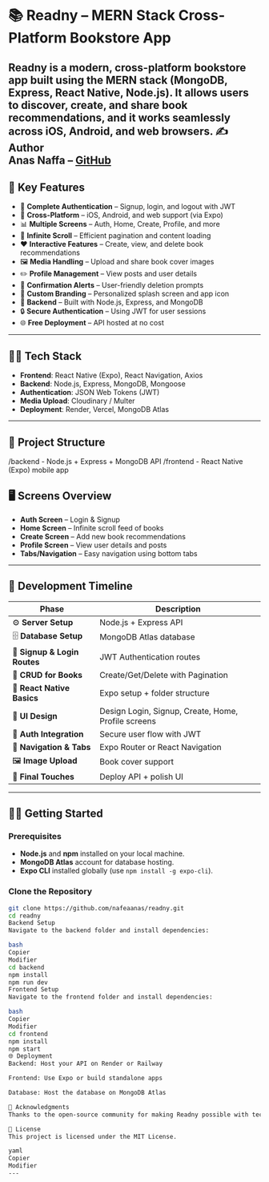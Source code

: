 # 📚 **Readny** – MERN Stack Cross-Platform Bookstore App

**Readny** is a modern, cross-platform bookstore app built using the **MERN stack** (MongoDB, Express, React Native, Node.js). It allows users to discover, create, and share book recommendations, and it works seamlessly across **iOS**, **Android**, and web browsers.
✍️ **Author**  
**Anas Naffa** – [GitHub](https://github.com/nafeaanas)
---

## 🚀 **Key Features**

- 🔐 **Complete Authentication** – Signup, login, and logout with JWT
- 📱 **Cross-Platform** – iOS, Android, and web support (via Expo)
- 📊 **Multiple Screens** – Auth, Home, Create, Profile, and more
- 🔄 **Infinite Scroll** – Efficient pagination and content loading
- ❤️ **Interactive Features** – Create, view, and delete book recommendations
- 🖼️ **Media Handling** – Upload and share book cover images
- ✏️ **Profile Management** – View posts and user details
- 🔔 **Confirmation Alerts** – User-friendly deletion prompts
- 📱 **Custom Branding** – Personalized splash screen and app icon
- 🚀 **Backend** – Built with Node.js, Express, and MongoDB
- 🔒 **Secure Authentication** – Using JWT for user sessions
- 🌐 **Free Deployment** – API hosted at no cost

---

## 🧑‍💻 **Tech Stack**

- **Frontend**: React Native (Expo), React Navigation, Axios
- **Backend**: Node.js, Express, MongoDB, Mongoose
- **Authentication**: JSON Web Tokens (JWT)
- **Media Upload**: Cloudinary / Multer
- **Deployment**: Render, Vercel, MongoDB Atlas

---

## 📁 **Project Structure**

/backend - Node.js + Express + MongoDB API /frontend - React Native (Expo) mobile app



## 🖥️ **Screens Overview**

- **Auth Screen** – Login & Signup
- **Home Screen** – Infinite scroll feed of books
- **Create Screen** – Add new book recommendations
- **Profile Screen** – View user details and posts
- **Tabs/Navigation** – Easy navigation using bottom tabs

---

## 📆 **Development Timeline**

| Phase                             | Description                             |
|-----------------------------------|-----------------------------------------|                  
| ⚙️ **Server Setup**               | Node.js + Express API                   |
| 🗄️ **Database Setup**             | MongoDB Atlas database                  |
| 🔐 **Signup & Login Routes**      | JWT Authentication routes               |
| 📘 **CRUD for Books**             | Create/Get/Delete with Pagination       |
| 🚧 **React Native Basics**        | Expo setup + folder structure           |
| 🎨 **UI Design**                  | Design Login, Signup, Create, Home, Profile screens |
| 🔐 **Auth Integration**           | Secure user flow with JWT               |
| 🧭 **Navigation & Tabs**          | Expo Router or React Navigation         |
| 🖼️ **Image Upload**               | Book cover support                      |
| 🧹 **Final Touches**              | Deploy API + polish UI                  |

---

## 🧑‍💻 **Getting Started**

### Prerequisites

- **Node.js** and **npm** installed on your local machine.
- **MongoDB Atlas** account for database hosting.
- **Expo CLI** installed globally (use `npm install -g expo-cli`).

### Clone the Repository

```bash
git clone https://github.com/nafeaanas/readny.git
cd readny
Backend Setup
Navigate to the backend folder and install dependencies:

bash
Copier
Modifier
cd backend
npm install
npm run dev
Frontend Setup
Navigate to the frontend folder and install dependencies:

bash
Copier
Modifier
cd frontend
npm install
npm start
🌐 Deployment
Backend: Host your API on Render or Railway

Frontend: Use Expo or build standalone apps

Database: Host the database on MongoDB Atlas

🙌 Acknowledgments
Thanks to the open-source community for making Readny possible with technologies like React Native, Node.js, and MongoDB.

📄 License
This project is licensed under the MIT License.

yaml
Copier
Modifier
---


